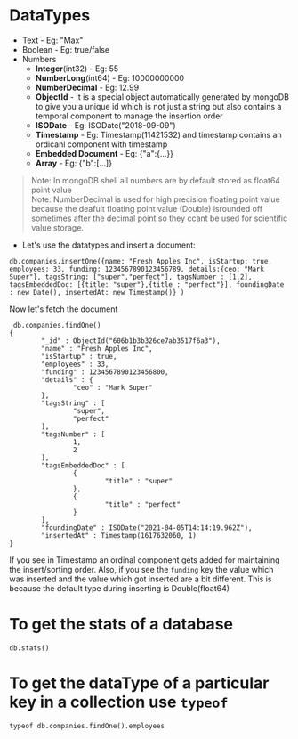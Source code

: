 # DataTypes
* Text - Eg: "Max"
* Boolean - Eg: true/false
* Numbers
	* **Integer**(int32) - Eg: 55
	* **NumberLong**(int64) - Eg: 10000000000
	* **NumberDecimal** - Eg: 12.99
	* **ObjectId** - It is a special object automatically generated by mongoDB to give you a unique id which is not just a string  but also contains a temporal component to manage the insertion order
	* **ISODate** - Eg: ISODate("2018-09-09")
	* **Timestamp** - Eg: Timestamp(11421532) and timestamp contains an ordicanl component with timestamp
	* **Embedded Document** - Eg: {"a":{...}}
	* **Array** - Eg: {"b":[...]}
> Note: In mongoDB shell all numbers are by default stored as float64 point value\
> Note: NumberDecimal is used for high precision floating point value because the deafult floating point value (Double) isrounded off sometimes after the decimal point so they ccant be used for scientific value storage.

* Let's use the datatypes and insert a document:
```
db.companies.insertOne({name: "Fresh Apples Inc", isStartup: true, employees: 33, funding: 1234567890123456789, details:{ceo: "Mark Super"}, tagsString: ["super","perfect"], tagsNumber : [1,2], tagsEmbeddedDoc: [{title: "super"},{title : "perfect"}], foundingDate : new Date(), insertedAt: new Timestamp()} )
```

Now let's fetch the document
```
 db.companies.findOne()
{
        "_id" : ObjectId("606b1b3b326ce7ab3517f6a3"),
        "name" : "Fresh Apples Inc",
        "isStartup" : true,
        "employees" : 33,
        "funding" : 1234567890123456800,
        "details" : {
                "ceo" : "Mark Super"
        },
        "tagsString" : [
                "super",
                "perfect"
        ],
        "tagsNumber" : [
                1,
                2
        ],
        "tagsEmbeddedDoc" : [
                {
                        "title" : "super"
                },
                {
                        "title" : "perfect"
                }
        ],
        "foundingDate" : ISODate("2021-04-05T14:14:19.962Z"),
        "insertedAt" : Timestamp(1617632060, 1)
}
```
If you see in Timestamp an ordinal component gets added for maintaining the insert/sorting order.
Also, if you see the `funding` key the value which was inserted and the value which got inserted are a bit different. This is because the default type during inserting is Double(float64)

# To get the stats of a database 
`db.stats()`

# To get the dataType of a particular key in a collection use `typeof`
`typeof db.companies.findOne().employees`